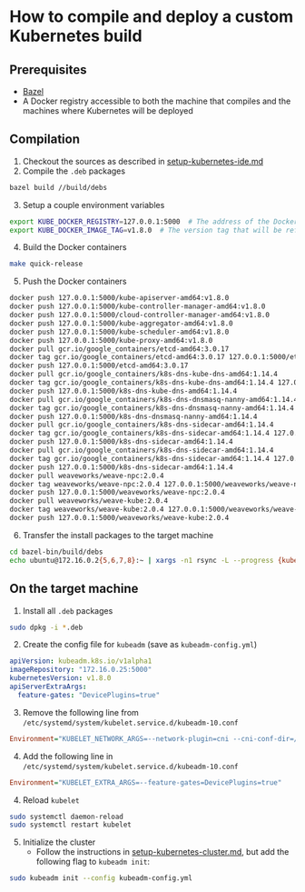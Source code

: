 # How to compile and deploy a custom Kubernetes build

## Prerequisites

* [Bazel](https://docs.bazel.build/versions/master/install-ubuntu.html)
* A Docker registry accessible to both the machine that compiles and the machines where Kubernetes will be deployed

## Compilation

1. Checkout the sources as described in [setup-kubernetes-ide.md](docs/setup-kubernetes-ide.md)
2. Compile the `.deb` packages
```bash
bazel build //build/debs
```
3. Setup a couple environment variables
```bash
export KUBE_DOCKER_REGISTRY=127.0.0.1:5000  # The address of the Docker registry
export KUBE_DOCKER_IMAGE_TAG=v1.8.0  # The version tag that will be referenced by _kubeadm_
```
4. Build the Docker containers
```bash
make quick-release
```
5. Push the Docker containers
```bash
docker push 127.0.0.1:5000/kube-apiserver-amd64:v1.8.0
docker push 127.0.0.1:5000/kube-controller-manager-amd64:v1.8.0
docker push 127.0.0.1:5000/cloud-controller-manager-amd64:v1.8.0
docker push 127.0.0.1:5000/kube-aggregator-amd64:v1.8.0
docker push 127.0.0.1:5000/kube-scheduler-amd64:v1.8.0
docker push 127.0.0.1:5000/kube-proxy-amd64:v1.8.0
docker pull gcr.io/google_containers/etcd-amd64:3.0.17
docker tag gcr.io/google_containers/etcd-amd64:3.0.17 127.0.0.1:5000/etcd-amd64:3.0.17
docker push 127.0.0.1:5000/etcd-amd64:3.0.17
docker pull gcr.io/google_containers/k8s-dns-kube-dns-amd64:1.14.4
docker tag gcr.io/google_containers/k8s-dns-kube-dns-amd64:1.14.4 127.0.0.1:5000/k8s-dns-kube-dns-amd64:1.14.4
docker push 127.0.0.1:5000/k8s-dns-kube-dns-amd64:1.14.4
docker pull gcr.io/google_containers/k8s-dns-dnsmasq-nanny-amd64:1.14.4
docker tag gcr.io/google_containers/k8s-dns-dnsmasq-nanny-amd64:1.14.4 127.0.0.1:5000/k8s-dns-dnsmasq-nanny-amd64:1.14.4
docker push 127.0.0.1:5000/k8s-dns-dnsmasq-nanny-amd64:1.14.4
docker pull gcr.io/google_containers/k8s-dns-sidecar-amd64:1.14.4
docker tag gcr.io/google_containers/k8s-dns-sidecar-amd64:1.14.4 127.0.0.1:5000/k8s-dns-sidecar-amd64:1.14.4
docker push 127.0.0.1:5000/k8s-dns-sidecar-amd64:1.14.4
docker pull gcr.io/google_containers/k8s-dns-sidecar-amd64:1.14.4
docker tag gcr.io/google_containers/k8s-dns-sidecar-amd64:1.14.4 127.0.0.1:5000/k8s-dns-sidecar-amd64:1.14.4
docker push 127.0.0.1:5000/k8s-dns-sidecar-amd64:1.14.4
docker pull weaveworks/weave-npc:2.0.4
docker tag weaveworks/weave-npc:2.0.4 127.0.0.1:5000/weaveworks/weave-npc:2.0.4
docker push 127.0.0.1:5000/weaveworks/weave-npc:2.0.4
docker pull weaveworks/weave-kube:2.0.4
docker tag weaveworks/weave-kube:2.0.4 127.0.0.1:5000/weaveworks/weave-kube:2.0.4
docker push 127.0.0.1:5000/weaveworks/weave-kube:2.0.4
```
6. Transfer the install packages to the target machine
```bash
cd bazel-bin/build/debs
echo ubuntu@172.16.0.2{5,6,7,8}:~ | xargs -n1 rsync -L --progress {kubeadm,kubectl,kubernetes-cni,kubelet}.deb
```

## On the target machine

1. Install all `.deb` packages
```bash
sudo dpkg -i *.deb
```
2. Create the config file for `kubeadm` (save as `kubeadm-config.yml`)
```yaml
apiVersion: kubeadm.k8s.io/v1alpha1
imageRepository: "172.16.0.25:5000"
kubernetesVersion: v1.8.0
apiServerExtraArgs:
  feature-gates: "DevicePlugins=true"
```
3. Remove the following line from `/etc/systemd/system/kubelet.service.d/kubeadm-10.conf`
```ini
Environment="KUBELET_NETWORK_ARGS=--network-plugin=cni --cni-conf-dir=/etc/cni/net.d --cni-bin-dir=/opt/cni/bin"
```
4. Add the following line in 
`/etc/systemd/system/kubelet.service.d/kubeadm-10.conf`
```ini
Environment="KUBELET_EXTRA_ARGS=--feature-gates=DevicePlugins=true"
```
4. Reload `kubelet`
```bash
sudo systemctl daemon-reload
sudo systemctl restart kubelet
```
5. Initialize the cluster
    * Follow the instructions in [setup-kubernetes-cluster.md](setup-kubernetes-cluster.md), but add the following flag to `kubeadm init`:
```bash
sudo kubeadm init --config kubeadm-config.yml
```
